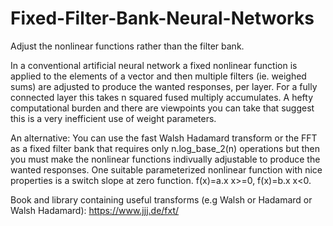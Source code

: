 # Fixed-Filter-Bank-Neural-Networks
Adjust the nonlinear functions rather than the filter bank.

In a conventional artificial neural network a fixed nonlinear function is applied to the elements of a vector and then multiple filters (ie. weighed sums) are adjusted to produce the wanted responses, per layer. For a fully connected layer this takes n squared fused multiply accumulates.  A hefty computational burden and there are viewpoints you can take that suggest this is a very inefficient use of weight parameters.

An alternative:
You can use the fast Walsh Hadamard transform or the FFT as a fixed filter bank that requires only n.log_base_2(n) operations but then you must make the nonlinear functions indivually adjustable to produce the wanted responses.  One suitable parameterized nonlinear function with nice properties is a switch slope at zero function.  f(x)=a.x x>=0, f(x)=b.x x<0.

Book and library containing useful transforms (e.g Walsh or Hadamard or Walsh Hadamard): https://www.jjj.de/fxt/
